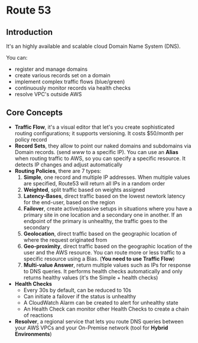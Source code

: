 # Route 53 #

## Introduction ##

It's an highly available and scalable cloud Domain Name System (DNS).

You can:

* register and manage domains
* create various records set on a domain
* implement complex traffic flows (blue/green)
* continuously monitor records via health checks
* resolve VPC's outside AWS

## Core Concepts ##

* **Traffic Flow**, it's a visual editor that let's you create sophisticated routing configurations; it supports versioning. It costs $50/month per policy record
* **Record Sets**, they allow to point our naked domains and subdomains via Domain records. (send *www* to a specific IP). You can use an **Alias** when routing traffic to AWS, so you can specify a specific resource. It detects IP changes and adjust automatically
* **Routing Policies**, there are 7 types:
  1) **Simple**, one record and multiple IP addresses. When multiple values are specified, Route53 will return all IPs in a random order
  2) **Weighted**, split traffic based on weights assigned
  3) **Latency-Bases**, direct traffic based on the lowest newtork latency for the end-user, based on the region
  4) **Failover**, create active/passive setups in situations where you have a primary site in one location and a secondary one in another. If an endpoint of the primary is unhealthy, the traffic goes to the secondary
  5) **Geolocation**, direct traffic based on the geographic location of where the request originated from
  6) **Geo-proximity**, direct traffic based on the geographic location of the user and the AWS resource. You can route more or less traffic to a specific resource using a Bias. (**You need to use Traffic Flow**)
  7) **Multi-value Answer**, return multiple values such as IPs for response to DNS queries. It performs health checks automatically and only returns healthy values (it's the Simple + health checks)
* **Health Checks**
  * Every 30s by default, can be reduced to 10s
  * Can initiate a failover if the status is unhealthy
  * A CloudWatch Alarm can be created to alert for unhealthy state
  * An Health Check can monitor other Health Checks to create a chain of reactions
* **Resolver**, a regional service that lets you route DNS queries between your AWS VPCs and your On-Premise network (tool for **Hybrid Environments**)
